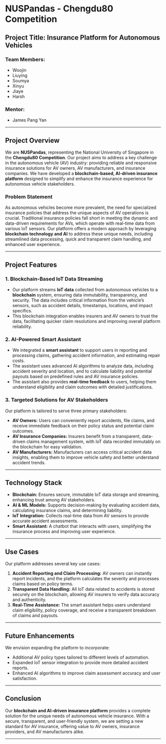 # NUSPandas - Chengdu80 Competition

## Project Title: Insurance Platform for Autonomous Vehicles

### Team Members:
- Woojin
- Liuying
- Soumya
- Xinyu
- Jiaye
- Harsh


### Mentor:
- James Pang Yan

---

## Project Overview

We are **NUSPandas**, representing the National University of Singapore in the **Chengdu80 Competition**. Our project aims to address a key challenge in the autonomous vehicle (AV) industry: providing reliable and responsive insurance solutions for AV owners, AV manufacturers, and insurance companies. We have developed a **blockchain-based, AI-driven insurance platform** designed to simplify and enhance the insurance experience for autonomous vehicle stakeholders.

### Problem Statement

As autonomous vehicles become more prevalent, the need for specialized insurance policies that address the unique aspects of AV operations is crucial. Traditional insurance policies fall short in meeting the dynamic and data-driven requirements for AVs, which operate with real-time data from various IoT sensors. Our platform offers a modern approach by leveraging **blockchain technology and AI** to address these unique needs, including streamlined data processing, quick and transparent claim handling, and enhanced user experience.

---

## Project Features

### 1. Blockchain-Based IoT Data Streaming
- Our platform streams **IoT data** collected from autonomous vehicles to a **blockchain** system, ensuring data immutability, transparency, and security. The data includes critical information from the vehicle’s sensors, such as accident details, timestamps, locations, and impact specifics. 
- This blockchain integration enables insurers and AV owners to trust the data, facilitating quicker claim resolutions and improving overall platform reliability.

### 2. AI-Powered Smart Assistant
- We integrated a **smart assistant** to support users in reporting and processing claims, gathering accident information, and estimating repair costs.
- The assistant uses advanced AI algorithms to analyze data, including accident severity and location, and to calculate liability and potential payouts based on predefined rules and AV insurance policies.
- The assistant also provides **real-time feedback** to users, helping them understand eligibility and claim outcomes with detailed justifications.

### 3. Targeted Solutions for AV Stakeholders
Our platform is tailored to serve three primary stakeholders:
   - **AV Owners:** Users can conveniently report accidents, file claims, and receive immediate feedback on their policy status and potential claim outcomes.
   - **AV Insurance Companies:** Insurers benefit from a transparent, data-driven claims management system, with IoT data recorded immutably on the blockchain for easy validation.
   - **AV Manufacturers:** Manufacturers can access critical accident data insights, enabling them to improve vehicle safety and better understand accident trends.

---

## Technology Stack

- **Blockchain:** Ensures secure, immutable IoT data storage and streaming, enhancing trust among AV stakeholders.
- **AI & ML Models:** Supports decision-making by evaluating accident data, calculating insurance claims, and determining liability.
- **IoT Integration:** Collects real-time data from AV sensors to provide accurate accident assessments.
- **Smart Assistant:** A chatbot that interacts with users, simplifying the insurance process and improving user experience.

---

## Use Cases

Our platform addresses several key use cases:

1. **Accident Reporting and Claim Processing:** AV owners can instantly report incidents, and the platform calculates the severity and processes claims based on policy terms.
2. **Transparent Data Handling:** All IoT data related to accidents is stored securely on the blockchain, allowing AV insurers to verify data accuracy and authenticity.
3. **Real-Time Assistance:** The smart assistant helps users understand claim eligibility, policy coverage, and receive a transparent breakdown of claims and payouts.

---

## Future Enhancements

We envision expanding the platform to incorporate:
- Additional AV policy types tailored to different levels of automation.
- Expanded IoT sensor integration to provide more detailed accident reports.
- Enhanced AI algorithms to improve claim assessment accuracy and user satisfaction.

---

## Conclusion

Our **blockchain and AI-driven insurance platform** provides a complete solution for the unique needs of autonomous vehicle insurance. With a secure, transparent, and user-friendly system, we are setting a new standard for AV insurance, offering value to AV owners, insurance providers, and AV manufacturers alike. 

---
